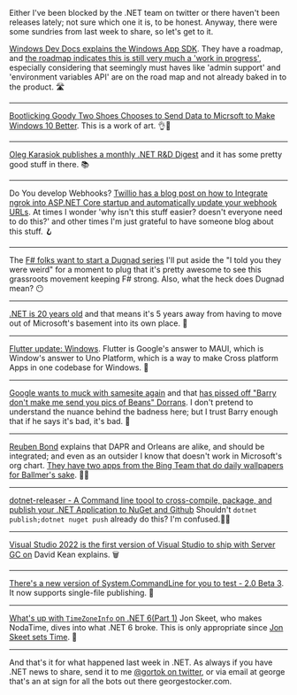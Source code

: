 Either I've been blocked by the .NET team on twitter or there haven't been releases lately; not sure which one it is, to be honest.  Anyway, there were some sundries from last week to share, so let's get to it.

[Windows Dev Docs explains the Windows App SDK](https://docs.microsoft.com/en-us/windows/apps/windows-app-sdk/).  They have a roadmap, and [the roadmap indicates this is still very much a 'work in progress'](https://portal.productboard.com/winappsdk/1-windows-app-sdk/tabs/2-planned), especially considering that seemingly must haves like 'admin support' and 'environment variables API' are on the road map and not already baked in to the product. 🛣

<hr />

[Bootlicking Goody Two Shoes Chooses to Send Data to Micrsoft to Make Windows 10 Better](https://twitter.com/HardDriveMag/status/1487123308403384322). This is a work of art. 👌💋

<hr />

[Oleg Karasiok publishes a monthly .NET R&D Digest](https://olegkarasik.wordpress.com/2022/01/31/net-rd-digest-january-2022/) and it has some pretty good stuff in there. 📚

<hr />

Do You develop Webhooks? [Twillio has a blog post on how to Integrate ngrok into ASP.NET Core startup and automatically update your webhook URLs](https://www.twilio.com/blog/integrate-ngrok-into-aspdotnet-core-startup-and-automatically-update-your-webhook-urls).  At times I wonder 'why isn't this stuff easier? doesn't everyone need to do this?' and other times I'm just grateful to have someone blog about this stuff. 🪝

<hr />
  
The [F# folks want to start a Dugnad series](https://twitter.com/KathleenDollard/status/1488258087316189184) I'll put aside the "I told you they were weird" for a moment to plug that it's pretty awesome to see this grassroots movement keeping F# strong. Also, what the heck does Dugnad mean? 😶
 
<hr />


[.NET is 20 years old](https://twitter.com/ddskier/status/1488522778638786568) and that means it's 5 years away from having to move out of Microsoft's basement into its own place. 🎂

<hr />
  
[Flutter update: Windows](https://www.youtube.com/watch?v=g-0B_Vfc9qM). Flutter is Google's answer to MAUI, which is Window's answer to Uno Platform, which is a way to make Cross platform Apps in one codebase for Windows. 🦋  

<hr />
  
[Google wants to muck with samesite again](https://developer.chrome.com/en/blog/progress-in-the-privacy-sandbox-2021-12/#cookie-cataloguing) and that [has pissed off "Barry don't make me send you pics of Beans" Dorrans](https://twitter.com/blowdart/status/1488996338280792067). I don't pretend to understand the nuance behind the badness here; but I trust Barry enough that if he says it's bad, it's bad. 🎈  

<hr />
  
[Reuben Bond](https://twitter.com/reubenbond/status/1489029398493741056) explains that DAPR and Orleans are alike, and should be integrated; and even as an outsider I know that doesn't work in Microsoft's org chart.  [They have two apps from the Bing Team that do daily wallpapers for Ballmer's sake](https://twitter.com/gortok/status/1489975491792670728). 👯‍♂️  

<hr />
  
[dotnet-releaser - A Command line toool to cross-compile, package, and publish your .NET Application to NuGet and Github](https://twitter.com/alvinashcraft/status/1489335384513253376) Shouldn't `dotnet publish;dotnet nuget push` already do this? I'm confused.🙋‍♂️

<hr />
  
[Visual Studio 2022 is the first version of Visual Studio to ship with Server GC on](https://twitter.com/davkean/status/1489477275192279043) David Kean explains. 🗑

<hr />
  
[There's a new version of System.CommandLine for you to test - 2.0 Beta 3](https://twitter.com/jonsequitur/status/1489688389146525696). It now supports single-file publishing. 🎉

<hr />

[What's up with `TimeZoneInfo` on .NET 6(Part 1)](https://codeblog.jonskeet.uk/2022/02/05/whats-up-with-timezoneinfo-on-net-6-part-1/) Jon Skeet, who makes NodaTime, dives into what .NET 6 broke. This is only appropriate since [Jon Skeet sets Time](https://meta.stackexchange.com/questions/9134/jon-skeet-facts). 🥋
  
<hr />
  
And that's it for what happened last week in .NET. As always if you have .NET news to share, send it to me [@gortok on twitter](https://twitter.com/gortok), or via email at george that's an at sign for all the bots out there georgestocker.com.
